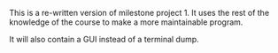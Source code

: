 This is a re-written version of milestone project 1. It uses the rest of the knowledge of the course to make a more maintainable program. 

It will also contain a GUI instead of a terminal dump.